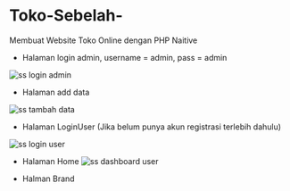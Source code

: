 # Toko-Sebelah-
Membuat Website Toko Online dengan PHP Naitive 

- Halaman login admin, username = admin, pass = admin 

![ss login admin](https://user-images.githubusercontent.com/108383702/210096332-179b3c48-673d-4395-9f33-5b02c7f7aafc.png)

- Halaman add data 


![ss tambah data](https://user-images.githubusercontent.com/108383702/210096451-f53d9979-0899-4c45-af8a-4207a6a0a7af.png)

- Halaman LoginUser (Jika belum punya akun registrasi terlebih dahulu) 

![ss login user](https://user-images.githubusercontent.com/108383702/210096519-4c163171-bbed-4b0f-8f33-004ea3db85a3.png)

- Halaman Home 
![ss dashboard user](https://user-images.githubusercontent.com/108383702/210096779-72b71ff7-7aad-4d94-8a0f-5a51e11ee66f.png)

- Halman Brand 
